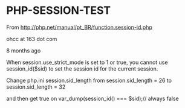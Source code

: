 # PHP-SESSION-TEST

From http://php.net/manual/pt_BR/function.session-id.php

 ohcc at 163 dot com
 
8 months ago

When session.use_strict_mode is set to 1 or true, you cannot use session_id($sid) to set the session id for the current session.
<?php
    ini_set('session.use_strict_mode', 1);
    $sid = md5('wuxiancheng.cn');
    session_id($sid);
    session_start();
    var_dump(session_id() === $sid);// always false
?>

Change php.ini session.sid_length
from
session.sid_length = 26
to
session.sid_length = 32

and then get true on var_dump(session_id() === $sid);// always false
